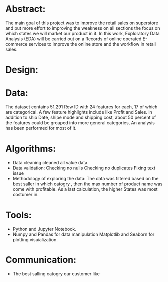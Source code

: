 # Abstract:

The main goal of this project was to improve the retail sales on superstore and put more effort to improving the weakness on all sections the focus on which states we will market our product in it.
In this work, Exploratory Data Analysis (EDA) will be carried out on a Records of online operated E-commerce services to improve the online store and the workflow in retail sales.

# Design: 

# Data:
The dataset contains 51,291 Row ID with 24 features for each, 17 of which are categorical. A few feature highlights include like Profit and Sales. in addition to ship Date, shipe mode and shipping cost, about 50 percent of the features could be grouped into more general categories, An analysis has been performed for most of it.
# Algorithms:
- Data cleaning
cleaned all value data. 
- Data validation:
Checking no nulls
Checking no duplicates
Fixing text issue
- Methodology of exploring the data:
The data was filtered based on the best saller in which catogry , then the max number of product name was come with profitable. As a last calculation, the higher States was most costumer in.
# Tools:
- Python and Jupyter Notebook.
- Numpy and Pandas for data manipulation Matplotlib and Seaborn for plotting visuialization.
# Communication:
- The best salling catogry our customer like
